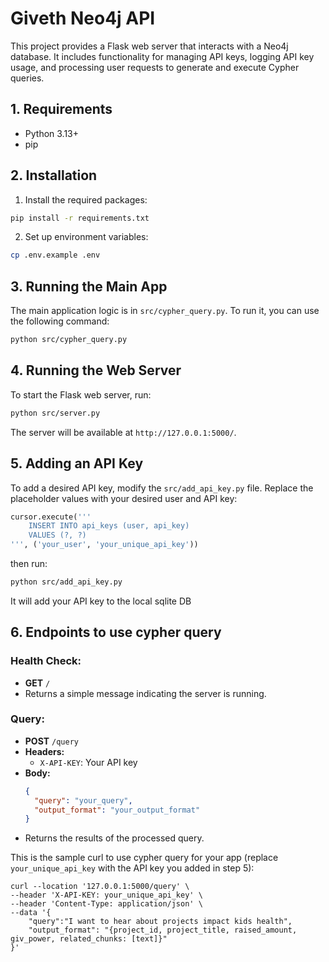 # Giveth Neo4j API

This project provides a Flask web server that interacts with a Neo4j database. It includes functionality for managing API keys, logging API key usage, and processing user requests to generate and execute Cypher queries.

## 1. Requirements

- Python 3.13+
- pip

## 2. Installation

1. Install the required packages:

```bash
pip install -r requirements.txt
```

2. Set up environment variables:

```bash
cp .env.example .env
```
   
## 3. Running the Main App

The main application logic is in `src/cypher_query.py`. To run it, you can use the following command:

```bash
python src/cypher_query.py
```

## 4. Running the Web Server

To start the Flask web server, run:

```bash
python src/server.py
```

The server will be available at `http://127.0.0.1:5000/`.

## 5. Adding an API Key

To add a desired API key, modify the `src/add_api_key.py` file. Replace the placeholder values with your desired user and API key:

```python
cursor.execute('''
    INSERT INTO api_keys (user, api_key)
    VALUES (?, ?)
''', ('your_user', 'your_unique_api_key'))
```
then run:
```bash
python src/add_api_key.py
```
It will add your API key to the local sqlite DB

## 6. Endpoints to use cypher query

### Health Check:
- **GET** `/`
- Returns a simple message indicating the server is running.

### Query:
- **POST** `/query`
- **Headers:**
    - `X-API-KEY`: Your API key
- **Body:**
  ```json
  {
    "query": "your_query",
    "output_format": "your_output_format"
  }
  ```
- Returns the results of the processed query.

This is the sample curl to use cypher query for your app (replace `your_unique_api_key` with the API key you added in step 5):

```curl
curl --location '127.0.0.1:5000/query' \
--header 'X-API-KEY: your_unique_api_key' \
--header 'Content-Type: application/json' \
--data '{
    "query":"I want to hear about projects impact kids health",
    "output_format": "{project_id, project_title, raised_amount, giv_power, related_chunks: [text]}"
}'
```